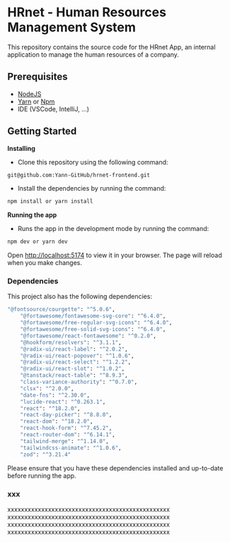 # HRnet - Human Resources Management System

This repository contains the source code for the HRnet App, an internal application to manage the human resources of a company.

## Prerequisites

-   [NodeJS](https://nodejs.org/en/)
-   [Yarn](https://yarnpkg.com/) or [Npm]()
-   IDE (VSCode, IntelliJ, ...)

## Getting Started

**Installing**

-   Clone this repository using the following command:

```bash
git@github.com:Yann-GitHub/hrnet-frontend.git
```

-   Install the dependencies by running the command:

```bash
npm install or yarn install
```

**Running the app**

-   Runs the app in the development mode by running the command:

```bash
npm dev or yarn dev
```

Open [http://localhost:5174](http://localhost:5174) to view it in your browser.
The page will reload when you make changes.

### Dependencies

This project also has the following dependencies:

```bash
"@fontsource/courgette": "^5.0.6",
    "@fortawesome/fontawesome-svg-core": "^6.4.0",
    "@fortawesome/free-regular-svg-icons": "^6.4.0",
    "@fortawesome/free-solid-svg-icons": "^6.4.0",
    "@fortawesome/react-fontawesome": "^0.2.0",
    "@hookform/resolvers": "^3.1.1",
    "@radix-ui/react-label": "^2.0.2",
    "@radix-ui/react-popover": "^1.0.6",
    "@radix-ui/react-select": "^1.2.2",
    "@radix-ui/react-slot": "^1.0.2",
    "@tanstack/react-table": "^8.9.3",
    "class-variance-authority": "^0.7.0",
    "clsx": "^2.0.0",
    "date-fns": "^2.30.0",
    "lucide-react": "^0.263.1",
    "react": "^18.2.0",
    "react-day-picker": "^8.8.0",
    "react-dom": "^18.2.0",
    "react-hook-form": "^7.45.2",
    "react-router-dom": "^6.14.1",
    "tailwind-merge": "^1.14.0",
    "tailwindcss-animate": "^1.0.6",
    "zod": "^3.21.4"
```

Please ensure that you have these dependencies installed and up-to-date before running the app.

### xxx

xxxxxxxxxxxxxxxxxxxxxxxxxxxxxxxxxxxxxxxxxxxxxxxx
xxxxxxxxxxxxxxxxxxxxxxxxxxxxxxxxxxxxxxxxxxxxxxxx
xxxxxxxxxxxxxxxxxxxxxxxxxxxxxxxxxxxxxxxxxxxxxxxx
xxxxxxxxxxxxxxxxxxxxxxxxxxxxxxxxxxxxxxxxxxxxxxxx
